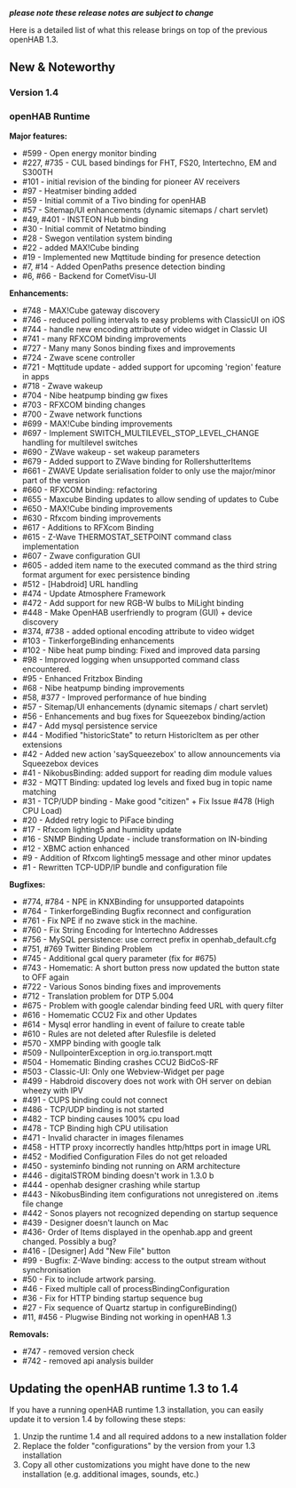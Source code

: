 _**please note these release notes are subject to change**_

Here is a detailed list of what this release brings on top of the previous openHAB 1.3.

## New & Noteworthy

### Version 1.4

### openHAB Runtime

**Major features:**
* #599 - Open energy monitor binding
* #227, #735 - CUL based bindings for FHT, FS20, Intertechno, EM and S300TH 
* #101 - initial revision of the binding for pioneer AV receivers
* #97 - Heatmiser binding added
* #59 - Initial commit of a Tivo binding for openHAB
* #57 - Sitemap/UI enhancements (dynamic sitemaps / chart servlet)
* #49, #401 - INSTEON Hub binding
* #30 - Initial commit of Netatmo binding
* #28 - Swegon ventilation system binding
* #22 - added MAX!Cube binding
* #19 - Implemented new Mqttitude binding for presence detection
* #7, #14 - Added OpenPaths presence detection binding
* #6, #66 - Backend for CometVisu-UI

**Enhancements:**
* #748 - MAX!Cube gateway discovery
* #746 - reduced polling intervals to easy problems with ClassicUI on iOS
* #744 - handle new encoding attribute of video widget in Classic UI
* #741 - many RFXCOM binding improvements
* #727 - Many many Sonos binding fixes and improvements
* #724 - Zwave scene controller
* #721 - Mqttitude update - added support for upcoming 'region' feature in apps
* #718 - Zwave wakeup
* #704 - Nibe heatpump binding gw fixes
* #703 - RFXCOM binding changes
* #700 - Zwave network functions
* #699 - MAX!Cube binding improvements
* #697 - Implement SWITCH_MULTILEVEL_STOP_LEVEL_CHANGE handling for multilevel switches
* #690 - ZWave wakeup - set wakeup parameters
* #679 - Added support to ZWave binding for RollershutterItems
* #661 - ZWAVE Update serialisation folder to only use the major/minor part of the version
* #660 - RFXCOM binding: refactoring
* #655 - Maxcube Binding updates to allow sending of updates to Cube
* #650 - MAX!Cube binding improvements
* #630 - Rfxcom binding improvements
* #617 - Additions to RFXcom Binding
* #615 - Z-Wave THERMOSTAT_SETPOINT command class implementation
* #607 - Zwave configuration GUI
* #605 - added item name to the executed command as the third string format argument for exec persistence binding
* #512 - [Habdroid] URL handling 
* #474 - Update Atmosphere Framework
* #472 - Add support for new RGB-W bulbs to MiLight binding
* #448 - Make OpenHAB userfriendly to program (GUI) + device discovery
* #374, #738 - added optional encoding attribute to video widget
* #103 - TinkerforgeBinding enhancements
* #102 - Nibe heat pump binding: Fixed and improved data parsing
* #98 - Improved logging when unsupported command class encountered.
* #95 - Enhanced Fritzbox Binding
* #68 - Nibe heatpump binding improvements
* #58, #377 - Improved performance of hue binding
* #57 - Sitemap/UI enhancements (dynamic sitemaps / chart servlet)
* #56 - Enhancements and bug fixes for Squeezebox binding/action
* #47 - Add mysql persistence service
* #44 - Modified "historicState" to return HistoricItem as per other extensions
* #42 - Added new action 'saySqueezebox' to allow announcements via Squeezebox devices
* #41 - NikobusBinding: added support for reading dim module values
* #32 - MQTT Binding: updated log levels and fixed bug in topic name matching
* #31 - TCP/UDP binding - Make good "citizen" + Fix Issue #478 (High CPU Load)
* #20 - Added retry logic to PiFace binding
* #17 - Rfxcom lighting5 and humidity update
* #16 - SNMP Binding Update - include transformation on IN-binding
* #12 - XBMC action enhanced
* #9 - Addition of Rfxcom lighting5 message and other minor updates
* #1 - Rewritten TCP-UDP/IP bundle and configuration file

**Bugfixes:**
* #774, #784 - NPE in KNXBinding for unsupported datapoints
* #764 - TinkerforgeBinding Bugfix reconnect and configuration
* #761 - Fix NPE if no zwave stick in the machine.
* #760 - Fix String Encoding for Intertechno Addresses
* #756 - MySQL persistence: use correct prefix in openhab_default.cfg
* #751, #769 Twitter Binding Problem
* #745 - Additional gcal query parameter (fix for #675)
* #743 - Homematic: A short button press now updated the button state to OFF again
* #722 - Various Sonos binding fixes and improvements
* #712 - Translation problem for DTP 5.004
* #675 - Problem with google calendar binding feed URL with query filter 
* #616 - Homematic CCU2 Fix and other Updates
* #614 - Mysql error handling in event of failure to create table
* #610 - Rules are not deleted after Rulesfile is deleted 
* #570 - XMPP binding with google talk
* #509 - NullpointerException in org.io.transport.mqtt 
* #504 - Homematic Binding crashes CCU2 BidCoS-RF 
* #503 - Classic-UI: Only one Webview-Widget per page
* #499 - Habdroid discovery does not work with OH server on debian wheezy with IPV
* #491 - CUPS binding could not connect 
* #486 - TCP/UDP binding is not started
* #482 - TCP binding causes 100&#37; cpu load 
* #478 - TCP Binding high CPU utilisation
* #471 - Invalid character in images filenames 
* #458 - HTTP proxy incorrectly handles http/https port in image URL
* #452 - Modified Configuration Files do not get reloaded
* #450 - systeminfo binding not running on ARM architecture
* #446 - digitalSTROM binding doesn't work in 1.3.0 b
* #444 - openhab designer crashing while startup 
* #443 - NikobusBinding item configurations not unregistered on .items file change
* #442 - Sonos players not recognized depending on startup sequence
* #439 - Designer doesn't launch on Mac
* #436- Order of Items displayed in the openhab.app and greent changed. Possibly a bug?
* #416 - [Designer] Add "New File" button
* #99 - Bugfix: Z-Wave binding: access to the output stream without synchronisation
* #50 - Fix to include artwork parsing.
* #46 - Fixed multiple call of processBindingConfiguration
* #36 - Fix for HTTP binding startup sequence bug
* #27 - Fix sequence of Quartz startup in configureBinding()
* #11, #456 - Plugwise Binding not working in openHAB 1.3

**Removals:**
* #747 - removed version check
* #742 - removed api analysis builder

## Updating the openHAB runtime 1.3 to 1.4

If you have a running openHAB runtime 1.3 installation, you can easily update it to version 1.4 by following these steps:
 1. Unzip the runtime 1.4 and all required addons to a new installation folder
 1. Replace the folder "configurations" by the version from your 1.3 installation
 1. Copy all other customizations you might have done to the new installation (e.g. additional images, sounds, etc.)